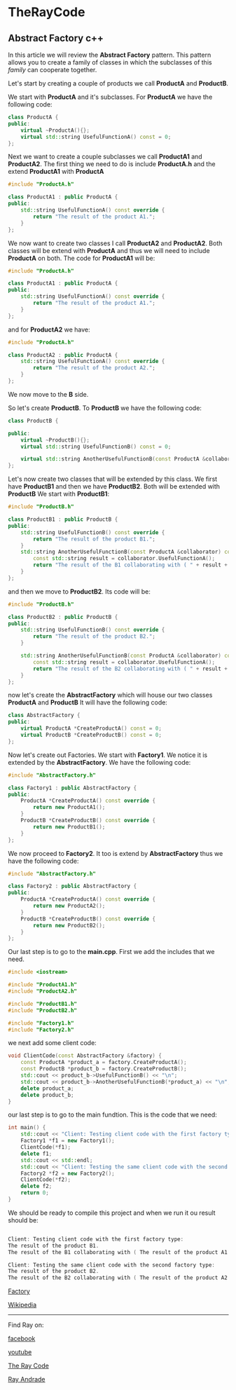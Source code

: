 # TheRayCode
## Abstract Factory c++

In this article we will review the **Abstract Factory** pattern.
This pattern allows you to create a family of classes in which
the subclasses of this *family* can cooperate together.

Let's start by creating a couple of products we call **ProductA** and **ProductB**.

We start with **ProductA** and it's subclasses. For **ProductA** we have the following code:

```c++
class ProductA {
public:
    virtual ~ProductA(){};
    virtual std::string UsefulFunctionA() const = 0;
};
```
Next we want to create a couple subclasses we call **ProductA1** and **ProductA2**.
The first thing we need to do is include **ProductA.h** and the extend **ProductA1** with **ProductA**
```c++
#include "ProductA.h"

class ProductA1 : public ProductA {
public:
    std::string UsefulFunctionA() const override {
        return "The result of the product A1.";
    }
};

```
We now want to create two classes I call **ProductA2** and **ProductA2**. Both classes
will be extend with **ProductA** and thus we will need to include **ProductA** on both.
The code for **ProductA1** will be:

```c++
#include "ProductA.h"

class ProductA1 : public ProductA {
public:
    std::string UsefulFunctionA() const override {
        return "The result of the product A1.";
    }
};

```
and for **ProductA2** we have:
```c++
#include "ProductA.h"

class ProductA2 : public ProductA {
    std::string UsefulFunctionA() const override {
        return "The result of the product A2.";
    }
};

```
We now move to the **B** side.

So let's create **ProductB**. To **ProductB** we have the following code:

```c++
class ProductB {

public:
    virtual ~ProductB(){};
    virtual std::string UsefulFunctionB() const = 0;

    virtual std::string AnotherUsefulFunctionB(const ProductA &collaborator) const = 0;
};

```
Let's now create two classes that will be extended by this class.
We first have **ProductB1** and then we have **ProductB2**. Both will be extended with **ProductB**
We start with **ProductB1**:

```c++
#include "ProductB.h"

class ProductB1 : public ProductB {
public:
    std::string UsefulFunctionB() const override {
        return "The result of the product B1.";
    }
    std::string AnotherUsefulFunctionB(const ProductA &collaborator) const override {
        const std::string result = collaborator.UsefulFunctionA();
        return "The result of the B1 collaborating with ( " + result + " )";
    }
};
```
and then we move to **ProductB2**. Its code will be:
```c++
#include "ProductB.h"

class ProductB2 : public ProductB {
public:
    std::string UsefulFunctionB() const override {
        return "The result of the product B2.";
    }

    std::string AnotherUsefulFunctionB(const ProductA &collaborator) const override {
        const std::string result = collaborator.UsefulFunctionA();
        return "The result of the B2 collaborating with ( " + result + " )";
    }
};
```
now let's create the **AbstractFactory** which will house our two classes **ProductA** and **ProductB**
It will have the following code:
```c++
class AbstractFactory {
public:
    virtual ProductA *CreateProductA() const = 0;
    virtual ProductB *CreateProductB() const = 0;
};
```
Now let's create out Factories. We start with **Factory1**. 
We notice it is extended by the **AbstractFactory**. 
We have the following code:
```c++
#include "AbstractFactory.h"

class Factory1 : public AbstractFactory {
public:
    ProductA *CreateProductA() const override {
        return new ProductA1();
    }
    ProductB *CreateProductB() const override {
        return new ProductB1();
    }
};
```
We now proceed to **Factory2**. It too is extend by **AbstractFactory** thus we have the following code:
```c++
#include "AbstractFactory.h"

class Factory2 : public AbstractFactory {
public:
    ProductA *CreateProductA() const override {
        return new ProductA2();
    }
    ProductB *CreateProductB() const override {
        return new ProductB2();
    }
};
```
Our last step is to go to the **main.cpp**.
First we add the includes that we need.
```c++
#include <iostream>

#include "ProductA1.h"
#include "ProductA2.h"

#include "ProductB1.h"
#include "ProductB2.h"

#include "Factory1.h"
#include "Factory2.h"
```
 we next add some client code:
```c++
void ClientCode(const AbstractFactory &factory) {
    const ProductA *product_a = factory.CreateProductA();
    const ProductB *product_b = factory.CreateProductB();
    std::cout << product_b->UsefulFunctionB() << "\n";
    std::cout << product_b->AnotherUsefulFunctionB(*product_a) << "\n";
    delete product_a;
    delete product_b;
}
```
our last step is to go to the main fundtion. This is the code that we need:
```c++
int main() {
    std::cout << "Client: Testing client code with the first factory type:\n";
    Factory1 *f1 = new Factory1();
    ClientCode(*f1);
    delete f1;
    std::cout << std::endl;
    std::cout << "Client: Testing the same client code with the second factory type:\n";
    Factory2 *f2 = new Factory2();
    ClientCode(*f2);
    delete f2;
    return 0;
}
```
We should be ready to compile this project and when we run it ou result should be:
```c++

Client: Testing client code with the first factory type:
The result of the product B1.
The result of the B1 collaborating with ( The result of the product A1. )

Client: Testing the same client code with the second factory type:
The result of the product B2.
The result of the B2 collaborating with ( The result of the product A2. )


```

[Factory](https://raw.githubusercontent.com/RayAndrade/TheRayCode/main/UMLs/images/AbstractFactory088.png)

[Wikipedia](https://en.wikipedia.org/wiki/Abstract_factory_pattern)


----------------------------------------------------------------------------------------------------

Find Ray on:

[facebook](https://www.facebook.com/TheRayCode/)

[youtube](https://www.youtube.com/user/AndradeRay/)

[The Ray Code](https://www.RayAndrade.com)

[Ray Andrade](https://www.RayAndrade.org)

